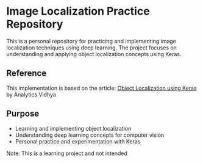 # Image Localization Practice Repository

This is a personal repository for practicing and implementing image localization techniques using deep learning. The project focuses on understanding and applying object localization concepts using Keras.

## Reference
This implementation is based on the article:
[Object Localization using Keras](https://medium.com/analytics-vidhya/object-localization-using-keras-d78d6810d0be) by Analytics Vidhya

## Purpose
- Learning and implementing object localization
- Understanding deep learning concepts for computer vision
- Personal practice and experimentation with Keras

Note: This is a learning project and not intended